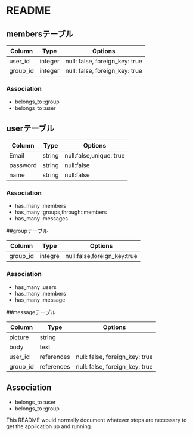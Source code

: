 # README
## membersテーブル

|Column|Type|Options|
|------|----|-------|
|user_id|integer|null: false, foreign_key: true|
|group_id|integer|null: false, foreign_key: true|
### Association
- belongs_to :group
- belongs_to :user

## userテーブル

|Column|Type|Options|
|------|----|-------|
|Email|string|null:false,unique: true|
|password|string|null:false|
|name|string|null:false|
### Association
- has_many :members
- has_many :groups,through::members
- has_many :messages

##groupテーブル

|Column|Type|Options|
|------|----|-------|
|group_id|integre|null:false,foreign_key:true|
### Association
- has_many :users
- has_many :members
- has_many :message

##messageテーブル

|Column|Type|Options|
|------|----|-------|
|picture|string|
|body|text|
|user_id|references|null: false, foreign_key: true|
|group_id|references|null: false, foreign_key: true|
## Association
- belongs_to :user
- belongs_to :group


This README would normally document whatever steps are necessary to get the
application up and running.
